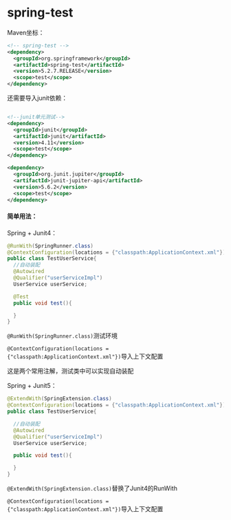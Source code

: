 # spring-test

Maven坐标：

```xml
<!-- spring-test -->
<dependency>
  <groupId>org.springframework</groupId>
  <artifactId>spring-test</artifactId>
  <version>5.2.7.RELEASE</version>
  <scope>test</scope>
</dependency>
```

还需要导入junit依赖：

```xml

<!--junit单元测试-->
<dependency>
  <groupId>junit</groupId>
  <artifactId>junit</artifactId>
  <version>4.11</version>
  <scope>test</scope>
</dependency>

<dependency>
  <groupId>org.junit.jupiter</groupId>
  <artifactId>junit-jupiter-api</artifactId>
  <version>5.6.2</version>
  <scope>test</scope>
</dependency>
```



#### 简单用法：

Spring + Junit4：

```java
@RunWith(SpringRunner.class)
@ContextConfiguration(locations = {"classpath:ApplicationContext.xml"})
public class TestUserService{
  //自动装配
  @Autowired
  @Qualifier("userServiceImpl")
  UserService userService;

  @Test
  public void test(){

  }
}
```

`@RunWith(SpringRunner.class)`测试环境

`@ContextConfiguration(locations = {"classpath:ApplicationContext.xml"})`导入上下文配置

这是两个常用注解，测试类中可以实现自动装配



Spring + Junit5：

```java
@ExtendWith(SpringExtension.class)
@ContextConfiguration(locations = {"classpath:ApplicationContext.xml"})
public class TestUserService{

  //自动装配
  @Autowired
  @Qualifier("userServiceImpl")
  UserService userService;

  public void test(){

  }
}
```

`@ExtendWith(SpringExtension.class)`替换了Junit4的RunWith

`@ContextConfiguration(locations = {"classpath:ApplicationContext.xml"})`导入上下文配置



